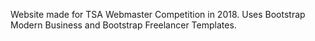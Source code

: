 Website made for TSA Webmaster Competition in 2018.  Uses Bootstrap Modern Business and Bootstrap Freelancer Templates.
